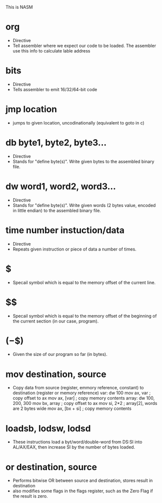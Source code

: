 This is NASM

# org
- Directive 
- Tell assembler where we expect our code to be loaded. The assembler use this info to calculate lable address
# bits
- Directive
- Tells assembler to emit 16/32/64-bit code
# jmp location 
- jumps to given location, uncodinationally (equivalent to goto in c)
# db byte1, byte2, byte3...
- Directive
- Stands for "define byte(s)". Write given bytes to the assembled binary file.
# dw word1, word2, word3...
- Directive
- Stands for "define byte(s)". Write given words (2 bytes value, encoded in little endian) to the assembled binary file.
# time number instuction/data 
- Directive
- Repeats given instruction or piece of data a number of times.
# $
- Specail symbol which is equal to the memory offset of the current line.
# $$
- Specail symbol which is equal to the memory offset of the beginning of the current section (in our case, program).
# ($-$$)
- Given the size of our program so far (in bytes). 
# mov destination, source
- Copy data from source (register, emmory reference, constant) to destination (register or memory reference)
var: dw 100
    mov ax, var         ; copy offset to ax
    mov ax, [var]       ; copy memory contents
array: dw 100, 200, 300
    mov bx, array       ; copy offset to ax
    mov si, 2*2         ; array[2], words are 2 bytes wide
    mov ax, [bx + si]   ; copy memory contents

# loadsb, lodsw, lodsd 
- These instructions load a byt/word/double-word from DS:SI into AL/AX/EAX, then increase SI by the number of bytes loaded.
# or destination, source
- Performs bitwise OR between source and destination, stores result in destination
- also modifies some flags in the flags register, such as the Zero Flag if the result is zero.












